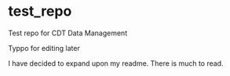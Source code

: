 # test_repo
 Test repo for CDT Data Management
 
 Typpo for editing later
 
 I have decided to expand upon my readme. There is much to read.
